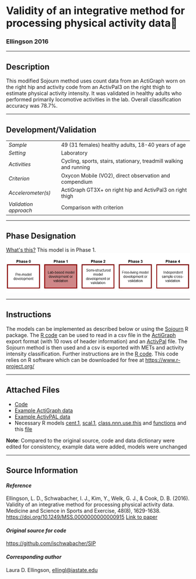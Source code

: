 # Validity of an integrative method for processing physical activity data
### Ellingson 2016
---

## Description
This modified Sojourn method uses count data from an ActiGraph worn on the right hip and activity code from an ActivPal3 on the right thigh to estimate physical activity intensity. It was validated in healthy adults who performed primarily locomotive activities in the lab. Overall classification accuracy was 78.7%.



---

## Development/Validation

|  |  |
| ------------- | ------------- |
| *Sample*  |49 (31 females) healthy adults, 18-40 years of age |
| *Setting*  |Laboratory |
| *Activities*  |Cycling, sports, stairs, stationary, treadmill walking and running   |
| *Criterion* |Oxycon Mobile (VO2), direct observation and compendium   |
| *Accelerometer(s)* |ActiGraph GT3X+ on right hip and ActivPal3 on right thigh   |
| *Validation approach* |Comparison with criterion   |


---
## Phase Designation
[What's this?](https://github.com/clevengerkimberly/AccelerometerRepository/blob/a76916ebe2a6002b20cdc6ef39c889d62ce9d6ae/phase%20_images/phase.md)
This model is in Phase 1.
![image](https://github.com/clevengerkimberly/AccelerometerRepository/blob/main/phase%20_images/Phase1.JPG)

---
## Instructions
The models can be implemented as described below or using the [Sojourn](https://cran.r-project.org/web/packages/Sojourn/Sojourn.pdf) R package.
The [R code](https://github.com/clevengerkimberly/AccelerometerRepository/blob/main/Ellingson2016/code.R) can be used to read in a csv file in the [ActiGraph]((https://github.com/clevengerkimberly/AccelerometerRepository/blob/main/Ellingson2016/sample_actigraph_data.csv)) export format (with 10 rows of header information) and an [ActivPal](https://github.com/clevengerkimberly/AccelerometerRepository/blob/main/Ellingson2016/sampledata%20Events.csv) file. The Sojourn method is then used and a csv is exported with METs and activity intensity classification. Further instructions are in the [R code](https://github.com/clevengerkimberly/AccelerometerRepository/blob/main/Ellingson2016/code.R). 
This code relies on R software which can be downloaded for free at https://www.r-project.org/

---
## Attached Files
* [Code](https://github.com/clevengerkimberly/AccelerometerRepository/blob/main/Ellingson2016/code.R)
* [Example ActiGraph data](https://github.com/clevengerkimberly/AccelerometerRepository/blob/main/Ellingson2016/sample_actigraph_data.csv)
* [Example ActivPAL data](https://github.com/clevengerkimberly/AccelerometerRepository/blob/main/Ellingson2016/sampledata%20Events.csv)
* Necessary R models [cent.1](https://github.com/clevengerkimberly/AccelerometerRepository/blob/main/Ellingson2016/cent.1.RData), [scal.1](https://github.com/clevengerkimberly/AccelerometerRepository/blob/main/Ellingson2016/scal.1.RData), [class.nnn.use.this](https://github.com/clevengerkimberly/AccelerometerRepository/blob/main/Ellingson2016/class.nnn.use.this.RData) and [functions](https://github.com/clevengerkimberly/AccelerometerRepository/blob/main/Ellingson2016/sip.functions.R) and this [file](https://github.com/clevengerkimberly/AccelerometerRepository/blob/main/Ellingson2016/sampledata.def)


**Note**: Compared to the original source, code and data dictionary were edited for consistency, example data were added, models were unchanged


---
## Source Information
#### *Reference*
Ellingson, L. D., Schwabacher, I. J., Kim, Y., Welk, G. J., & Cook, D. B. (2016). Validity of an integrative method for processing physical activity data. Medicine and Science in Sports and Exercise, 48(8), 1629-1638. https://doi.org/10.1249/MSS.0000000000000915 [Link to paper](https://github.com/clevengerkimberly/AccelerometerRepository/blob/main/Ellingson2016/Ellingson2016.pdf)


#### *Original source for code*
https://github.com/ischwabacher/SIP


#### *Corresponding author*
Laura D. Ellingson, ellingl@iastate.edu

